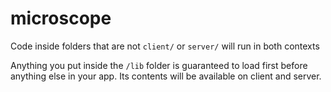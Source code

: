 microscope
====

Code inside folders that are not `client/` or `server/` will run in both contexts

Anything you put inside the `/lib` folder is guaranteed to load first 
before anything else in your app. Its contents will be available on client and server.